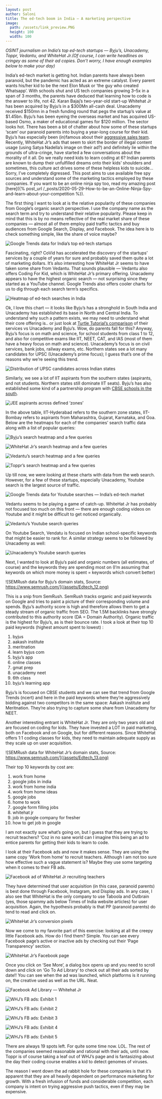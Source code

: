 ```yaml
---
layout: post
author: Saloni
title: The ed-tech boom in India — A marketing perspective
image:
  path: /assets/link_preview.PNG
  height: 100
  width: 100
---
```


*OSINT journalism on India’s top ed-tech startups — Byju’s, Unacademy, Toppr, Vedantu, and WhiteHat Jr.(Of course, I can write headlines as cringey as some of their ad copies. Don’t worry, I have enough examples below to make your day)*

India’s ed-tech market is getting hot. Indian parents have always been paranoid, but the pandemic has acted as an extreme catalyst. Every parent wants his/her kid to be the next Elon Musk or ‘the guy who created Whatsapp’.
With schools shut and US tech companies growing 3–5x in a span of 3 months, the parents have deduced that learning how to code is the answer to life, not 42. 
Karan Bajaj’s two-year-old start-up Whitehat Jr has been acquired by Byju’s in a $300Mn all-cash deal.
Unacademy received $150mn in a fresh funding round that pegs the startup’s value at $1.45bn. 
Byju’s has been eyeing the overseas market and has acquired US-based Osmo, a maker of educational games for $120 million. 
The sector looks hot. There has been a bit of chatter about how some of these startups ‘scam’ our paranoid parents into buying a year-long course for their kid. 
Byju’s has especially been (in)famous about their [aggressive sales team](https://the-ken.com/blog/byjus-and-the-art-of-the-deal/).
Recently, WhiteHat Jr’s ads that seem to skirt the border of illegal content usage (using Satya Nadella’s image on their ad?) and definitely lie within the grounds of ultra-cringe, have started a few conversations about the morality of it all.
Do we really need kids to learn coding at 6? Indian parents are known to dump their unfulfilled dreams onto their kids’ shoulders and sometimes, this culture act drives some of these helpless kids to suicide… Sorry, I’ve completely digressed.
This post aims to use available free spy sources and understand some of the marketing tactics employed by these companies.
If you want to be an online ninja spy too, read my amazing post [here]({% post_url /_posts/2020-05-29-How-to-be-an-Online-Ninja-Spy-and-learn-about-your-competition %}).


The first thing I want to look at is the relative popularity of these companies from Google’s organic search perspective. I use the company name as the search term and try to understand their relative popularity. Please keep in mind that this is by no means reflective of the real market share of these companies — almost all of them employ paid traffic tactics and buy audiences from Google Search, Display, and Facebook. The idea here is to check something simple, like the share of voice maybe?

![Google Trends data for India’s top ed-tech startups](/assets/Edtech_1.png)

Fascinating, right? CoVid has accelerated the discovery of the startups’ services by a couple of years for sure and probably saved them quite a lot of marketing dollars. It’s also interesting how WhiteHat Jr seems to have taken some share from Vedantu. That sounds plausible — Vedantu also offers Coding For Kid, which is WhiteHat Jr’s primary offering. Unacademy appears to have the highest organic search — not surprising since they started as a YouTube channel. Google Trends also offers cooler charts for us to dig through each search term’s specifics.

![Heatmap of ed-tech searches in India](/assets/Edtech_2.png)

Ok, I love this chart — it looks like Byju’s has a stronghold in South India and Unacademy has established its base in North and Central India.
To understand why such a pattern exists, we may need to understand what their core offering is.. or just look at [Turtle Tutorial’s comparison](https://turtletutorials.com/featured/the-leader-in-online-coaching-for-neet-and-jee/) of their services vs Unacademy and Byju’s. Wow, do parents fall for this? Anyway, Byju’s focus is on math and science, for school students from class 1 to 12, and also for competitive exams like IIT, NEET, CAT, and IAS (most of them have a heavy focus on math and science). Unacademy’s focus is on civil services, bank jobs, railway exams, etc. Northern states see a lot many candidates for UPSC (Unacademy’s prime focus); I guess that’s one of the reasons why we’re seeing this trend.

![Distribution of UPSC candidates across Indian states](/assets/Edtech_3.png)

Similarly, we see a lot of IIT aspirants from the southern states (aspirants, and not students. Northern states still dominate IIT seats). Byju’s has also established some kind of a partnership program with [CBSE schools in the south](https://byjus.com/cbse-schools-in-south-india/).

![JEE aspirants across defined ‘zones’](/assets/Edtech_4.png)

In the above table, IIT-Hyderabad refers to the southern zone states, IIT-Bombay refers to aspirants from Maharashtra, Gujarat, Karnataka, and Goa.
Below are the heatmaps for each of the companies’ search traffic data along with a list of popular queries:

![Byju’s search heatmap and a few queries](/assets/Edtech_5.png)

![WhiteHat Jr’s search heatmap and a few queries](/assets/Edtech_6.png)

![Vedantu’s search heatmap and a few queries](/assets/Edtech_7.png)

![Toppr’s search heatmap and a few queries](/assets/Edtech_8.png)

Up till now, we were looking at these charts with data from the web search. However, for a few of these startups, especially Unacademy, Youtube search is the largest source of traffic.

![Google Trends data for Youtube searches — India’s ed-tech market](/assets/Edtech_9.png)

Vedantu seems to be playing a game of catch-up. WhiteHat Jr has probably not focused too much on this front — there are enough coding videos on Youtube and it might be difficult to get noticed organically.

![Vedantu’s Youtube search queries](/assets/Edtech_10.png)

On Youtube Search, Vendatu is focused on Indian school-specific keywords that might be easier to rank for. A similar strategy seems to be followed by Unacademy as well:

![Unacademy’s Youtube search queries](/assets/Edtech_11.png)

Next, I wanted to look at Byju’s paid and organic numbers (all estimates, of course) and the keywords they are spending most on (I’m assuming that keywords on which more money is spent = keywords which convert better)

![SEMRush data for Byju’s domain stats, Source: https://www.semrush.com/](/assets/Edtech_12.png)

This is a snip from SemRush. SemRush tracks organic and paid keywords on Google and tries to paint a picture of their corresponding volume and spends. Byju’s authority score is high and therefore allows them to get a steady stream of organic traffic from SEO. The 1.5M backlinks have strongly contributed to this authority score (DA = Domain Authority). Organic traffic is the highest for Byju’s, as is their bounce rate. I took a look at their top 10 paid keywords (highest amount spent to lowest) :

1. byjus
2. aakash institute
3. meritnation
4. learn byjus com
5. byju’s app
6. online classes
7. gmat prep
8. unacademy neet
9. 6th class
10. byju’s learning app

Byju’s is focused on CBSE students and we can see that trend from Google Trends (ncert) and here in the paid keywords where they’re aggressively bidding against two competitors in the same space: Aakash institute and Meritnation. They’re also trying to capture some share from Unacademy for NEET.

Another interesting entrant is WhiteHat Jr. They are only two years old and are focused on coding for kids. They have invested a LOT in paid marketing, both on Facebook and on Google, but for different reasons. Since WhiteHat offers 1:1 coding classes for kids, they need to maintain adequate supply as they scale up on user acquisition.

![SEMRush data for WhiteHat Jr’s domain stats, Source: https://www.semrush.com/](/assets/Edtech_13.png)

Their top 10 keywords by cost are:
1. work from home
2. google jobs in india
3. work from home india
4. work from home ideas
5. google jobs
6. home to work
7. google form filling jobs
8. whitehat jr
9. job in google company for fresher
10. how to get job in google

I am not exactly sure what’s going on, but I guess that they are trying to recruit teachers? ‘Coz in no sane world can I imagine this being an ad to entice parents for getting their kids to learn to code.

I look at their Facebook ads and now it makes sense. They are using the same copy ‘Work from home’ to recruit teachers. Although I am not too sure how effective such a vague statement is? Maybe they use some targeting when it comes to their FB ads.

![Facebook ad of WhiteHat Jr recruiting teachers](/assets/Edtech_14.png)

They have determined that user acquisition (in this case, paranoid parents) is best done through Facebook, Instagram, and Display ads. In any case, I also see that WhiteHat is the only company to use Taboola and Outbrain (yes, those spammy ads below Times of India website articles) for user acquisition. Again, the hypothesis probably is that PP (paranoid parents) do tend to read and click on.

![WhiteHat Jr’s conversion pixels](/assets/Edtech_15.png)

Now we come to my favorite part of this exercise: looking at all the creepy little Facebook ads. How do I find them? Simple. You can see every Facebook page’s active or inactive ads by checking out their ‘Page Transparency’ section.

![WhiteHat Jr’s Facebook page](/assets/Edtech_16.png)

Once you click on ‘See More’, a dialog box opens up and you need to scroll down and click on ‘Go To Ad Library’ to check out all their ads sorted by date!! You can see when the ad was launched, which platforms is it running on, the creative used as well as the URL. Neat.

![Facebook Ad Library — Whitehat Jr](/assets/Edtech_17.png)

![WHJ’s FB ads: Exhibit 1](/assets/Edtech_18.png)

![WHJ’s FB ads: Exhibit 2](/assets/Edtech_19.png)

![WHJ’s FB ads: Exhibit 3](/assets/Edtech_20.png)

![WHJ’s FB ads: Exhibit 4](/assets/Edtech_21.png)

![WHJ’s FB ads: Exhibit 5](/assets/Edtech_22.png)

There are always 19 spots left. For quite some time now. LOL. The rest of the companies seemed reasonable and rational with their ads, until now. Toppr is of course taking a leaf out of WHJ’s page and is fantasizing about the day their coding course enables a kid to detect genomes of viruses.

The reason I went down the ad rabbit hole for these companies is that it’s apparent that they are all heavily dependent on performance marketing for growth. With a fresh infusion of funds and considerable competition, each company is intent on trying aggressive push tactics, even if they may be expensive.
